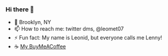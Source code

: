 ### Hi there 👋

<!--
**leomet07/leomet07** is a ✨ _special_ ✨ repository because its `README.md` (this file) appears on your GitHub profile.
-->

- 📍 Brooklyn, NY
- 📫 How to reach me: twitter dms, @leomet07 
- ⚡ Fun fact: My name is Leonid, but everyone calls me Lenny!
- ☕ [My BuyMeACoffee](http://buymeacoffee.com/leomet07)
